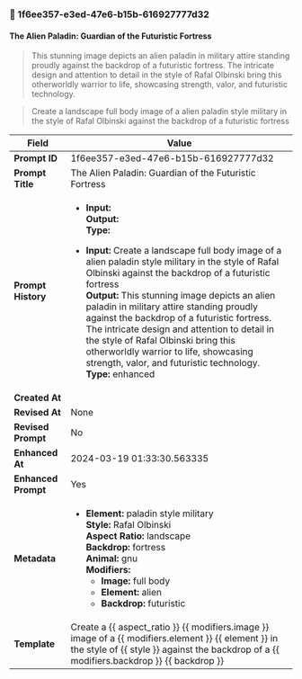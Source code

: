 

### 📜 1f6ee357-e3ed-47e6-b15b-616927777d32

#### The Alien Paladin: Guardian of the Futuristic Fortress

> This stunning image depicts an alien paladin in military attire standing proudly against the backdrop of a futuristic fortress. The intricate design and attention to detail in the style of Rafal Olbinski bring this otherworldly warrior to life, showcasing strength, valor, and futuristic technology.

> Create a landscape full body image of a alien paladin style military in the style of Rafal Olbinski against the backdrop of a futuristic fortress

| Field          | Value                                                                                                                                                                      |
|----------------|----------------------------------------------------------------------------------------------------------------------------------------------------------------------------|
| **Prompt ID**  | 1f6ee357-e3ed-47e6-b15b-616927777d32                                                                                                                                                            |
| **Prompt Title**  | The Alien Paladin: Guardian of the Futuristic Fortress                                                                                                                                                            |
| **Prompt History** | <ul><li>**Input:**  <br> **Output:**  <br> **Type:** </li></ul><ul><li>**Input:** Create a landscape full body image of a alien paladin style military in the style of Rafal Olbinski against the backdrop of a futuristic fortress <br> **Output:** This stunning image depicts an alien paladin in military attire standing proudly against the backdrop of a futuristic fortress. The intricate design and attention to detail in the style of Rafal Olbinski bring this otherworldly warrior to life, showcasing strength, valor, and futuristic technology. <br> **Type:** enhanced</li></ul> |
| **Created At** |                                                                                                                                                    |
| **Revised At** | None                                                                                                                                                   |
| **Revised Prompt** | No                                                                                                                                                                      |
| **Enhanced At** | 2024-03-19 01:33:30.563335                                                                                                                                                  |
| **Enhanced Prompt** | Yes                                                                                                                                                                    |
| **Metadata**   | <ul><li>**Element:** paladin style military <br> **Style:** Rafal Olbinski <br> **Aspect Ratio:** landscape <br> **Backdrop:** fortress <br> **Animal:** gnu <br> **Modifiers:**<ul><li>**Image:** full body</li><li>**Element:** alien</li><li>**Backdrop:** futuristic</li></ul></li></ul> |
| **Template**   | Create a {{ aspect_ratio }} {{ modifiers.image }} image of a {{ modifiers.element }} {{ element }} in the style of {{ style }} against the backdrop of a {{ modifiers.backdrop }} {{ backdrop }}                                                                                                                                           |


